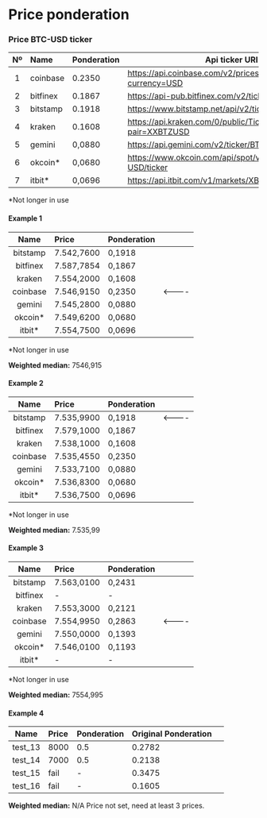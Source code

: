 # Price ponderation

### Price BTC-USD ticker

| Nº        | Name        | Ponderation    | Api ticker URI  |
| :--------:  | :----------- | ------------   | ----------------- |
| 1 |  coinbase | 0.2350 | https://api.coinbase.com/v2/prices/spot?currency=USD |
| 2 |  bitfinex | 0.1867 | https://api-pub.bitfinex.com/v2/ticker/tBTCUSD |
| 3 |  bitstamp | 0.1918 | https://www.bitstamp.net/api/v2/ticker/btcusd/ |
| 4 |  kraken | 0.1608 | https://api.kraken.com/0/public/Ticker?pair=XXBTZUSD |
| 5 |  gemini | 0,0880 | https://api.gemini.com/v2/ticker/BTCUSD |
| 6 |  okcoin* | 0,0680 | https://www.okcoin.com/api/spot/v3/instruments/BTC-USD/ticker |
| 7 |  itbit* | 0,0696 | https://api.itbit.com/v1/markets/XBTUSD/ticker |
*Not longer in use


#### Example 1


| Name        | Price        | Ponderation    |             |
| :--------:  | :----------- | ------------   | -------------------- |
| bitstamp |  7.542,7600 | 0,1918 |   |
| bitfinex | 7.587,7854 | 0,1867 |  |
| kraken |  7.554,2000 | 0,1608 |  |
| coinbase | 7.546,9150 | 0,2350 | <---- |
| gemini | 7.545,2800 | 0,0880 | |
| okcoin* | 7.549,6200 | 0,0680 | |
| itbit* | 7.554,7500 | 0,0696 | |
*Not longer in use 


**Weighted median:** 7546,915

#### Example 2

| Name        | Price        | Ponderation    |             |
| :--------:  | :----------- | ------------   | -------------------- |
| bitstamp | 7.535,9900 | 0,1918 | <----  |
| bitfinex | 7.579,1000 | 0,1867 |  |
| kraken |  7.538,1000 | 0,1608 |  |
| coinbase | 7.535,4550 | 0,2350 |  |
| gemini | 7.533,7100 | 0,0880 | |
| okcoin* | 7.536,8300 | 0,0680 | |
| itbit* | 7.536,7500 | 0,0696 | |
*Not longer in use


**Weighted median:** 7.535,99


#### Example 3

| Name        | Price        | Ponderation    |             |
| :--------:  | :----------- | ------------   | -------------------- |
| bitstamp | 7.563,0100 | 0,2431 |   |
| bitfinex | - | - |  |
| kraken |  7.553,3000 | 0,2121 |  |
| coinbase | 7.554,9950 | 0,2863 | <---- |
| gemini | 7.550,0000 | 0,1393 | |
| okcoin* | 7.546,0100 | 0,1193 | |
| itbit* | - | - | |
*Not longer in use


**Weighted median:** 7554,995


#### Example 4


| Name        | Price        | Ponderation    | Original Ponderation |  |
| :--------:  | :----------- | ------------   | ----------------- |--------------------- |
| test_13 |  8000 | 0.5 | 0.2782 |  |
| test_14 |  7000 | 0.5 | 0.2138 |  |
| test_15 |  fail | - | 0.3475 |  |
| test_16 |  fail | - | 0.1605 |  |


**Weighted median:** N/A Price not set, need at least 3 prices.
